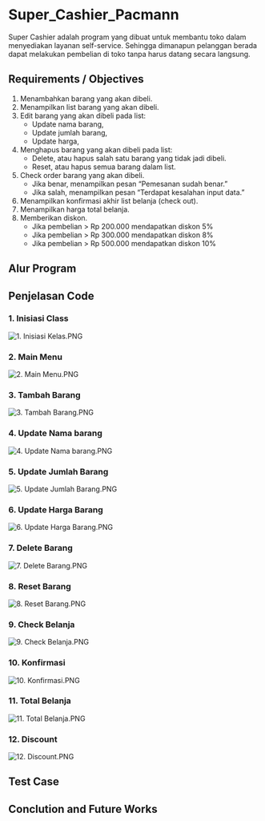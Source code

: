 # Super_Cashier_Pacmann
Super Cashier adalah program yang dibuat untuk membantu toko dalam menyediakan layanan self-service. Sehingga dimanapun pelanggan berada dapat melakukan pembelian di toko tanpa harus datang secara langsung.

## Requirements / Objectives
1. Menambahkan barang yang akan dibeli.
2. Menampilkan list barang yang akan dibeli.
3. Edit barang yang akan dibeli pada list:
    - Update nama barang,
    - Update jumlah barang,
    - Update harga,
4. Menghapus barang yang akan dibeli pada list:
    - Delete, atau hapus salah satu barang yang tidak jadi dibeli.
    - Reset, atau hapus semua barang dalam list.
5. Check order barang yang akan dibeli.
    - Jika benar, menampilkan pesan “Pemesanan sudah benar.”
    - Jika salah, menampilkan pesan “Terdapat kesalahan input data.”
6. Menampilkan konfirmasi akhir list belanja (check out).
7. Menampilkan harga total belanja.
8. Memberikan diskon.
    - Jika pembelian > Rp 200.000 mendapatkan diskon 5%
    - Jika pembelian > Rp 300.000 mendapatkan diskon 8%
    - Jika pembelian > Rp 500.000 mendapatkan diskon 10%
   
## Alur Program

## Penjelasan Code

### 1. Inisiasi Class

![1. Inisiasi Kelas.PNG](https://github.com/dimasdwi-s/Super_Cashier_Pacmann/blob/main/Snippet%20Codes/1.%20Inisiasi%20Kelas.PNG)

### 2. Main Menu

![2. Main Menu.PNG](https://github.com/dimasdwi-s/Super_Cashier_Pacmann/blob/main/Snippet%20Codes/2.%20Main%20Menu.PNG)

### 3. Tambah Barang

![3. Tambah Barang.PNG](https://github.com/dimasdwi-s/Super_Cashier_Pacmann/blob/main/Snippet%20Codes/3.%20Tambah%20Barang.PNG)

### 4. Update Nama barang

![4. Update Nama barang.PNG](https://github.com/dimasdwi-s/Super_Cashier_Pacmann/blob/main/Snippet%20Codes/4.%20Update%20Nama%20barang.PNG)

### 5. Update Jumlah Barang

![5. Update Jumlah Barang.PNG](https://github.com/dimasdwi-s/Super_Cashier_Pacmann/blob/main/Snippet%20Codes/5.%20Update%20Jumlah%20Barang.PNG)

### 6. Update Harga Barang

![6. Update Harga Barang.PNG](https://github.com/dimasdwi-s/Super_Cashier_Pacmann/blob/main/Snippet%20Codes/6.%20Update%20Harga%20Barang.PNG)

### 7. Delete Barang

![7. Delete Barang.PNG](https://github.com/dimasdwi-s/Super_Cashier_Pacmann/blob/main/Snippet%20Codes/7.%20Delete%20Barang.PNG)

### 8. Reset Barang

![8. Reset Barang.PNG](https://github.com/dimasdwi-s/Super_Cashier_Pacmann/blob/main/Snippet%20Codes/8.%20Reset%20Barang.PNG)

### 9. Check Belanja

![9. Check Belanja.PNG](https://github.com/dimasdwi-s/Super_Cashier_Pacmann/blob/main/Snippet%20Codes/9.%20Check%20Belanja.PNG)

### 10. Konfirmasi

![10. Konfirmasi.PNG](https://github.com/dimasdwi-s/Super_Cashier_Pacmann/blob/main/Snippet%20Codes/10.%20Konfirmasi.PNG)

### 11. Total Belanja

![11. Total Belanja.PNG](https://github.com/dimasdwi-s/Super_Cashier_Pacmann/blob/main/Snippet%20Codes/11.%20Total%20Belanja.PNG)

### 12. Discount

![12. Discount.PNG](https://github.com/dimasdwi-s/Super_Cashier_Pacmann/blob/main/Snippet%20Codes/12.%20Discount.PNG)


## Test Case

## Conclution and Future Works
 
